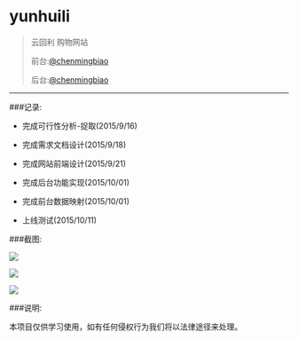 # yunhuili
>云回利 购物网站
>
>前台:[@chenmingbiao](https://github.com/chenmingbiao)
>
>后台:[@chenmingbiao](https://github.com/chenmingbiao)

---

###记录:
 
 - 完成可行性分析-捉取(2015/9/16)
 
 - 完成需求文档设计(2015/9/18)  
 
 - 完成网站前端设计(2015/9/21)
 
 - 完成后台功能实现(2015/10/01)
 
 - 完成前台数据映射(2015/10/01)
 
 - 上线测试(2015/10/11)
 
###截图:

![](http://ww4.sinaimg.cn/large/74311666jw1ewxfnm39bjj20gw06ot9t.jpg)

![](http://ww3.sinaimg.cn/large/74311666jw1ewxfmzf6nbj20zk0m846u.jpg)

![](http://ww3.sinaimg.cn/large/74311666jw1ewxfmplwzkj20zk0m8jwt.jpg)

###说明:

本项目仅供学习使用，如有任何侵权行为我们将以法律途径来处理。